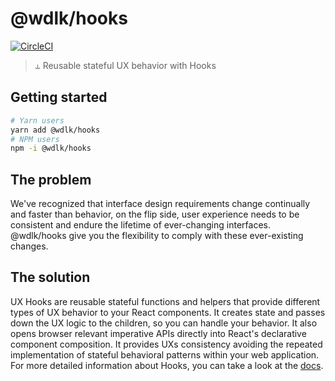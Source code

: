 # @wdlk/hooks

[![CircleCI](https://circleci.com/gh/woodlike/wdlk.svg?style=svg)](https://circleci.com/gh/woodlike/wdlk)

> ⥿ Reusable stateful UX behavior with Hooks

## Getting started

```bash
# Yarn users
yarn add @wdlk/hooks
# NPM users
npm -i @wdlk/hooks
```

## The problem

We've recognized that interface design requirements change continually and faster than behavior, on the flip side, user experience needs to be consistent and endure the lifetime of ever-changing interfaces. @wdlk/hooks give you the flexibility to comply with these ever-existing changes.

## The solution

UX Hooks are reusable stateful functions and helpers that provide different types of UX behavior to your React components. It creates state and passes down the UX logic to the children, so you can handle your behavior. It also opens browser relevant imperative APIs directly into React's declarative component composition. It provides UXs consistency avoiding the repeated implementation of stateful behavioral patterns within your web application. For more detailed information about Hooks, you can take a look at the [docs](https://reactjs.org/docs/hooks-reference.html).
